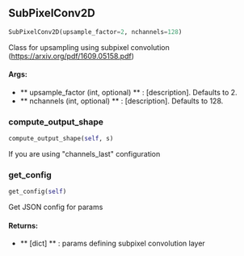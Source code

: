 ## SubPixelConv2D
```python
SubPixelConv2D(upsample_factor=2, nchannels=128)
```
Class for upsampling using subpixel convolution (https://arxiv.org/pdf/1609.05158.pdf)

#### Args:

* ** upsample_factor (int, optional) ** :  [description]. Defaults to 2.
* ** nchannels (int, optional) ** :  [description]. Defaults to 128.

### compute_output_shape
```python
compute_output_shape(self, s)
```
 If you are using "channels_last" configuration

### get_config
```python
get_config(self)
```
Get JSON config for params

#### Returns:

* ** [dict] ** :  params defining subpixel convolution layer        
